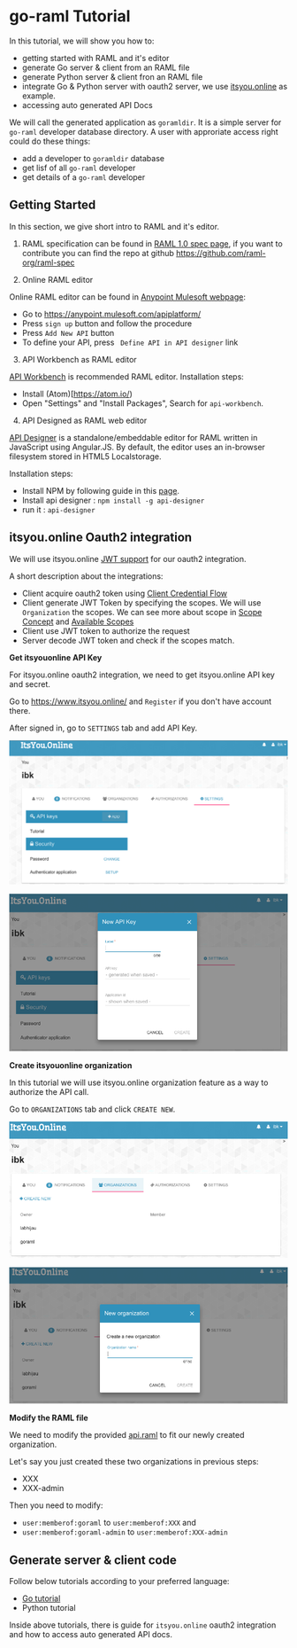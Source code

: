 # go-raml Tutorial

In this tutorial, we will show you how to:

- getting started with RAML and it's editor
- generate Go server & client from an RAML file
- generate Python server & client fron an RAML file
- integrate Go & Python server with oauth2 server, we use [itsyou.online](https://www.itsyou.online/) as example.
- accessing auto generated API Docs

We will call the generated application as `goramldir`.
It is a simple server for `go-raml` developer database directory.
A user with approriate access right could do these things:

- add a developer to `goramldir` database
- get lisf of all `go-raml` developer
- get details of a `go-raml` developer

## Getting Started

In this section, we give short intro to RAML and it's editor.

1. RAML specification can be found in [RAML 1.0 spec page](http://raml.org/raml-10-spec), if you want to contribute
  you can find the repo at github https://github.com/raml-org/raml-spec

2. Online RAML editor
   
  Online RAML editor can be found in [Anypoint Mulesoft webpage](https://anypoint.mulesoft.com/apiplatform/):
  
  - Go to https://anypoint.mulesoft.com/apiplatform/
  - Press `sign up` button and follow the procedure
  - Press `Add New API` button
  - To define your API, press ` Define API in API designer` link 
   

3. API Workbench as RAML editor

  [API Workbench](http://apiworkbench.com/) is recommended RAML editor. Installation steps:
  
  - Install (Atom)[https://atom.io/)
  - Open "Settings" and "Install Packages", Search for `api-workbench`.

4. API Designed as RAML web editor

  [API Designer](https://github.com/mulesoft/api-designer) is a standalone/embeddable editor for RAML written in JavaScript using Angular.JS.
  By default, the editor uses an in-browser filesystem stored in HTML5 Localstorage.
  
  Installation steps:
  
  - Install NPM by following guide in this [page](https://docs.npmjs.com/getting-started/installing-node).
  - Install api designer : `npm install -g api-designer`
  - run it : `api-designer`


## itsyou.online Oauth2 integration

We will use itsyou.online [JWT support](https://gig.gitbooks.io/itsyouonline/content/oauth2/jwt.html)
for our oauth2 integration.

A short description about the integrations:

- Client acquire oauth2 token using [Client Credential Flow](https://gig.gitbooks.io/itsyouonline/content/oauth2/oauth2.html)
- Client generate JWT Token by specifying the scopes. We will use `Organization` the scopes.
  We can see more about scope in [Scope Concept](https://gig.gitbooks.io/itsyouonline/content/oauth2/scopes.html) and
  [Available Scopes](https://gig.gitbooks.io/itsyouonline/content/oauth2/availableScopes.html)
- Client use JWT token to authorize the request
- Server decode JWT token and check if the scopes match.

**Get itsyouonline API Key**

For itsyou.online oauth2 integration, we need to get itsyou.online API key and secret.

Go to https://www.itsyou.online/ and `Register` if you don't have account there.

After signed in, go to `SETTINGS` tab and add API Key.

![Setting tab](./images/settings.png)

![add API Key](./images/add_api_key.png?raw=true)


**Create itsyouonline organization**

In this tutorial we will use itsyou.online organization feature as a way to authorize the API call.

Go to `ORGANIZATIONS` tab and click `CREATE NEW`.

![Organizations tab](./images/organizations.png)

![Add organization](./images/organizations_add.png)


**Modify the RAML file**

We need to modify the provided [api.raml](api.raml) to fit our newly created organization.

Let's say you just created these two organizations in previous steps:

- XXX
- XXX-admin

Then you need to modify:

- `user:memberof:goraml` to `user:memberof:XXX` and
- `user:memberof:goraml-admin` to `user:memberof:XXX-admin`


## Generate server & client code

Follow below tutorials according to your preferred language:

- [Go tutorial](./go/README.md)
- Python tutorial

Inside above tutorials, there is guide for `itsyou.online` oauth2 integration and how to access auto generated API docs.


